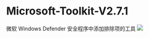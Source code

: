 # Microsoft-Toolkit-V2.7.1
微软 Windows Defender 安全程序中添加排除项的工具
<img src='https://img.weidown.com/20211011/211011091050505.png'>
